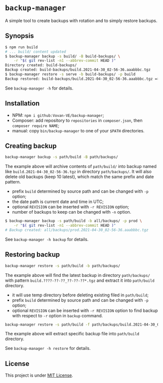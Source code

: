 # `backup-manager`

A simple tool to create backups with rotation and to simply restore backups.

## Synopsis

```sh
$ npm run build
# ... build/ content updated
$ backup-manager backup -s build/ -B build-backups/ \
    -r "$( git rev-list -n1 --abbrev-commit HEAD )"
Directory created: build-backups/
Backup created: build-backups/build.2021-04-30_02-56-36.aaabbbc.tgz
$ backup-manager restore -s serve -b build-backups/ -p build
Backup restored: build-backups/build.2021-04-30_02-56-36.aaabbbc.tgz => serve
```

See `backup-manager -h` for details.

## Installation

- NPM: `npm i github:Vovan-VE/backup-manager`;
- Composer: add repository to `repositories` in `composer.json`, then
  `composer require NAME`;
- manual: copy `bin/backup-manager` to one of your `$PATH` directories.

## Creating backup

```sh
backup-manager backup -s path/build -B path/backups/
```

The example above will archive contents of `path/build/` into backup named
like `build.2021-04-30_02-56-36.tgz` in directory `path/backups/`. It will also
delete old backups (keep 10 latest), which match the same prefix and date
pattern.

- prefix `build` determined by source path and can be changed with `-p` option;
- the date path is current date and time in UTC;
- optional `REVISION` can be inserted with `-r REVISION` option;
- number of backups to keep can be changed with `-n` option.

```sh
$ backup-manager backup -s path/build -b all/backups/ -p prod \
    -r "$( git rev-list -n1 --abbrev-commit HEAD )"
# Backup created: all/backups/prod.2021-04-30_02-56-36.aaabbbc.tgz
```

See `backup-manager -h backup` for details.

## Restoring backup

```sh
backup-manager restore -s path/build -b path/backups/
```

The example above will find the latest backup in directory `path/backups/` with
pattern `build.????-??-??_??-??-??*.tgz` and extract it into `path/build`
directory.

- it will use temp directory before deleting existing filed in `path/build`;
- prefix `build` determined by source path and can be changed with `-p` option;
- optional `REVISION` can be inserted with `-r REVISION` option to find backup
  with respect to `-r` option in `backup` command.

```sh
backup-manager restore -s path/build -f path/backups/build.2021-04-30_02-56-36.tgz
```

The example above will extract specific backup file into `path/build` directory.

See `backup-manager -h restore` for details.

## License

This project is under [MIT License][mit].


[mit]: https://opensource.org/licenses/MIT
